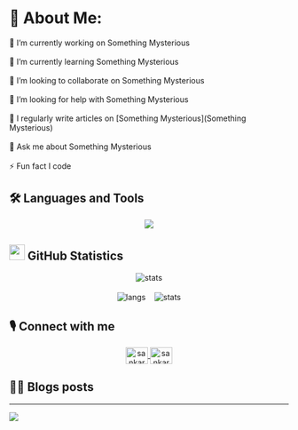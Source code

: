 # 💫 About Me:
🔭 I’m currently working on Something Mysterious<br><br>🌱 I’m currently learning Something Mysterious<br><br>👯 I’m looking to collaborate on Something Mysterious<br><br>🤝 I’m looking for help with Something Mysterious<br><br>📝 I regularly write articles on [Something Mysterious](Something Mysterious)<br><br>💬 Ask me about Something Mysterious<br><br>⚡ Fun fact I code


## 🛠️ Languages and Tools
<p align="center">
  <a href="">
    <img src="https://skillicons.dev/icons?i=java,py,ts,matlab,react,c,bootstrap,tailwind,nodejs,mongodb,,vite,bash,git,ps,ai,ae&perline=5" />
  </a>
</p>

## <img src="https://cdn3.emoji.gg/emojis/9230-stats.png" width="28px" height="28px"> GitHub Statistics 
<p align="center">
 <img align="center" src="http://github-profile-summary-cards.vercel.app/api/cards/profile-details?username=sankarshan07&theme=tokyonight" alt="stats" />
  <br><br>
  <img align="center" src="http://github-profile-summary-cards.vercel.app/api/cards/most-commit-language?username=sankarshan07&theme=tokyonight" alt="langs" />
  &nbsp;&nbsp;
  <img align="center" src="http://github-profile-summary-cards.vercel.app/api/cards/stats?username=sankarshan07&theme=tokyonight" alt="stats" />
</p>

## 🎙️ Connect with me
<p align="center">
 
 <a href="https://www.linkedin.com/in/sankarshan-desai-94a026268/" target="blank">
  <img align="center" src="https://raw.githubusercontent.com/rahuldkjain/github-profile-readme-generator/master/src/images/icons/Social/linked-in-alt.svg" alt="sankarshan" height="30" width="40" />
 </a>
 <a href="https://www.instagram.com/sankarshan_desai/?igsh=Z2hiOXdqcmQwZ2F2" target="blank">
  <img align="center" src="https://raw.githubusercontent.com/rahuldkjain/github-profile-readme-generator/master/src/images/icons/Social/instagram.svg" alt="sankarshan" height="30" width="40" />
 </a>

 
</p>

## ✍🏽 Blogs posts
<!-- BLOG-POST-LIST:START -->
<!-- BLOG-POST-LIST:END -->


---
[![](https://visitcount.itsvg.in/api?id=pi22by7&icon=0&color=5)](https://pi22by7.me)
